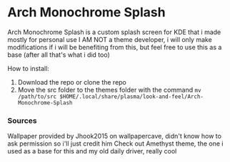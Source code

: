 # Arch Monochrome Splash
Arch Monochrome Splash is a  custom splash screen for KDE that i made mostly for personal use
I AM NOT a theme developer, i will only make modifications if i will be benefiting from this, but feel free to use this as a base (after all that's what i did too)

How to install:
1. Download the repo or clone the repo
2. Move the src folder to the themes folder with the command `mv /path/to/src $HOME/.local/share/plasma/look-and-feel/Arch-Monochrome-Splash`

### Sources
Wallpaper provided by Jhook2015 on wallpapercave, didn't know how to ask permission so i'll just credit him
Check out Amethyst theme, the one i used as a base for this and my old daily driver, really cool
